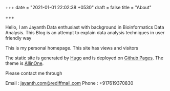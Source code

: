 +++
date = "2021-01-01 22:02:38 +0530"
draft = false
title = "About"

+++


Hello, I am Jayanth Data enthusiast with background in Bioinformatics Data Analysis. This Blog is an attempt to explain data analysis techniques in user friendly way

This is my personal homepage. <span id="busuanzi_container_site_pv">This site has <span id="busuanzi_value_site_pv"></span> views</span> and <span id="busuanzi_container_site_uv"><span id="busuanzi_value_site_uv"></span> visitors</span> 

The static site is generated by [Hugo](http://gohugo.io) and is deployed on [Github Pages](https://pages.github.com/). The theme is [AllinOne](https://github.com/orianna-zzo/AllinOne).

Please contact me through

Email : jayanth.com@rediffmail.com Phone : +917619370830